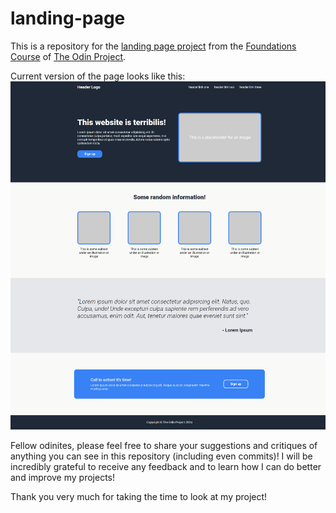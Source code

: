 # landing-page
This is a repository for the [landing page project](https://www.theodinproject.com/lessons/foundations-landing-page) from the [Foundations Course](https://www.theodinproject.com/paths/foundations/courses/foundations) of [The Odin Project](https://www.theodinproject.com/).

Current version of the page looks like this:
![Full Page Screenshot](./images/full-page-screenshot.png)

Fellow odinites, please feel free to share your suggestions and critiques of anything you can see in this repository (including even commits)! I will be incredibly grateful to receive any feedback and to learn how I can do better and improve my projects!

Thank you very much for taking the time to look at my project!